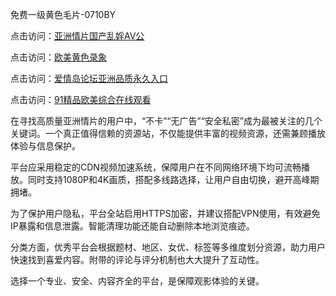 免费一级黄色毛片-0710BY

点击访问：<a href="https://heiliaoxqkkct.pages.dev">亚洲情片国产乱婬AV公</a>

点击访问：<a href="https://heiliaoxwd5i8.pages.dev">欧美黄色录象</a>

点击访问：<a href="https://heiliaowt0d7p.pages.dev">爱情岛论坛亚洲品质永久入口</a>

点击访问：<a href="https://heiliaoga6s9v.pages.dev">91精品欧美综合在线观看</a>

在寻找高质量亚洲情片的用户中，“不卡”“无广告”“安全私密”成为最被关注的几个关键词。一个真正值得信赖的资源站，不仅能提供丰富的视频资源，还需兼顾播放体验与信息保护。

平台应采用稳定的CDN视频加速系统，保障用户在不同网络环境下均可流畅播放。同时支持1080P和4K画质，搭配多线路选择，让用户自由切换，避开高峰期拥堵。

为了保护用户隐私，平台全站启用HTTPS加密，并建议搭配VPN使用，有效避免IP暴露和信息泄露。智能清理功能还能自动删除本地浏览痕迹。

分类方面，优秀平台会根据题材、地区、女优、标签等多维度划分资源，助力用户快速找到喜爱内容。附带的评论与评分机制也大大提升了互动性。

选择一个专业、安全、内容齐全的平台，是保障观影体验的关键。

<span style="display:none;">[Canonical link]( https://github.com/ribenzhe10072/412136 ）</span>
